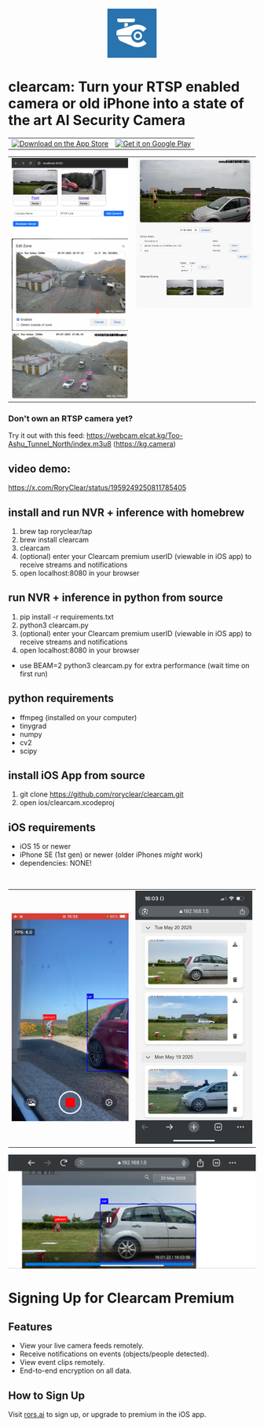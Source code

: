 <p align="center">
  <img src="images/logo.png" alt="logo" width="100" />
</p>

# clearcam: Turn your RTSP enabled camera or old iPhone into a state of the art AI Security Camera

<table border="0" cellspacing="0" cellpadding="0">
  <tr>
    <td align="center">
      <a href="https://apps.apple.com/gb/app/clearcam/id6743237694">
        <img src="https://developer.apple.com/assets/elements/badges/download-on-the-app-store.svg"
             alt="Download on the App Store"
             height="50"/>
      </a>
    </td>
    <td align="center">
      <a href="https://play.google.com/store/apps/details?id=com.rors.clearcam">
        <img src="https://play.google.com/intl/en_us/badges/static/images/badges/en_badge_web_generic.png"
             alt="Get it on Google Play"
             height="50"/>
      </a>
    </td>
  </tr>
</table>




<table align="center" cellspacing="0" cellpadding="0" style="border-collapse: collapse;">
  <tr valign="top">
    <td style="padding-right: 10px;">
      <img src="images/server.PNG" alt="Server" width="400" /><br/>
      <img src="images/kg1.jpg" alt="KG1" width="400" /><br/>
      <img src="images/kg2.jpg" alt="KG2" width="400" />
    </td>
    <td>
      <img src="images/front.PNG" alt="Front" width="400" />
    </td>
  </tr>
</table>

### Don't own an RTSP camera yet?
Try it out with this feed: https://webcam.elcat.kg/Too-Ashu_Tunnel_North/index.m3u8 (https://kg.camera)

## video demo:
https://x.com/RoryClear/status/1959249250811785405

## install and run NVR + inference with homebrew
1. brew tap roryclear/tap
2. brew install clearcam
3. clearcam
4. (optional) enter your Clearcam premium userID (viewable in iOS app) to receive streams and notifications
5. open localhost:8080 in your browser

## run NVR + inference in python from source
1. pip install -r requirements.txt
2. python3 clearcam.py
3. (optional) enter your Clearcam premium userID (viewable in iOS app) to receive streams and notifications
4. open localhost:8080 in your browser
- use BEAM=2 python3 clearcam.py for extra performance (wait time on first run)

## python requirements
- ffmpeg (installed on your computer)
- tinygrad
- numpy
- cv2
- scipy

## install iOS App from source
1. git clone https://github.com/roryclear/clearcam.git
2. open ios/clearcam.xcodeproj

## iOS requirements
- iOS 15 or newer
- iPhone SE (1st gen) or newer (older iPhones *might* work)
- dependencies: NONE!

</br>
<table>
  <tr>
    <td><img src="images/recording.PNG" alt="Screenshot" width="300"/></td>
    <td><img src="images/browser_events.PNG" alt="Screenshot" width="300"/></td>
  </tr>
</table>
<img src="images/browser_playback.PNG" alt="Screenshot"/>

# Signing Up for Clearcam Premium

## Features
- View your live camera feeds remotely.
- Receive notifications on events (objects/people detected).
- View event clips remotely.
- End-to-end encryption on all data.

## How to Sign Up

Visit [rors.ai](https://www.rors.ai) to sign up, or upgrade to premium in the iOS app.
